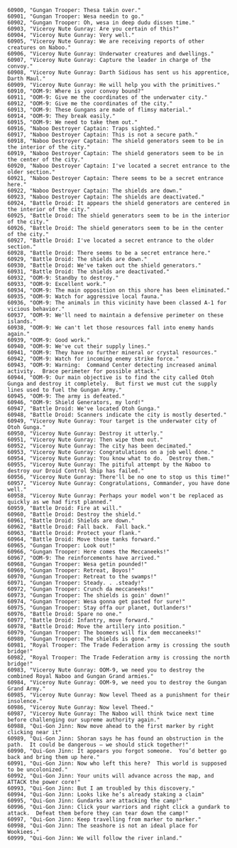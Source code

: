 ﻿```text
60900, "Gungan Trooper: Thesa takin over."
60901, "Gungan Trooper: Wesa needin to go."
60902, "Gungan Trooper: Oh, wesa in deep dudu dissen time."
60903, "Viceroy Nute Gunray: Are you certain of this?"
60904, "Viceroy Nute Gunray: Very well."
60905, "Viceroy Nute Gunray: We are receiving reports of other creatures on Naboo."
60906, "Viceroy Nute Gunray: Underwater creatures and dwellings."
60907, "Viceroy Nute Gunray: Capture the leader in charge of the convoy."
60908, "Viceroy Nute Gunray: Darth Sidious has sent us his apprentice, Darth Maul."
60909, "Viceroy Nute Gunray: He will help you with the primitives."
60910, "OOM-9: Where is your convoy bound?"
60911, "OOM-9: Give me the coordinates of the underwater city."
60912, "OOM-9: Give me the coordinates of the city."
60913, "OOM-9: These Gungans are made of flimsy material."
60914, "OOM-9: They break easily."
60915, "OOM-9: We need to take them out."
60916, "Naboo Destroyer Captain: Traps sighted."
60917, "Naboo Destroyer Captain: This is not a secure path."
60918, "Naboo Destroyer Captain: The shield generators seem to be in the interior of the city."
60919, "Naboo Destroyer Captain: The shield generators seem to be in the center of the city."
60920, "Naboo Destroyer Captain: I've located a secret entrance to the older section."
60921, "Naboo Destroyer Captain: There seems to be a secret entrance here."
60922, "Naboo Destroyer Captain: The shields are down."
60923, "Naboo Destroyer Captain: The shields are deactivated."
60924, "Battle Droid: It appears the shield generators are centered in the interior of the city."
60925, "Battle Droid: The shield generators seem to be in the interior of the city."
60926, "Battle Droid: The shield generators seem to be in the center of the city."
60927, "Battle Droid: I've located a secret entrance to the older section."
60928, "Battle Droid: There seems to be a secret entrance here."
60929, "Battle Droid: The shields are down."
60930, "Battle Droid: We've taken out the shield generators."
60931, "Battle Droid: The shields are deactivated."
60932, "OOM-9: Standby to destroy."
60933, "OOM-9: Excellent work."
60934, "OOM-9: The main opposition on this shore has been eliminated."
60935, "OOM-9: Watch for aggressive local fauna."
60936, "OOM-9: The animals in this vicinity have been classed A-1 for vicious behavior."
60937, "OOM-9: We'll need to maintain a defensive perimeter on these islands."
60938, "OOM-9: We can't let those resources fall into enemy hands again."
60939, "OOM-9: Good work."
60940, "OOM-9: We've cut their supply lines."
60941, "OOM-9: They have no further mineral or crystal resources."
60942, "OOM-9: Watch for incoming enemy strike force."
60943, "OOM-9: Warning:  Command Center detecting increased animal activity.  Brace perimeter for possible attack."
60944, "OOM-9: Our main objective is to find the city called Otoh Gunga and destroy it completely.  But first we must cut the supply lines used to fuel the Gungan Army."
60945, "OOM-9: The army is defeated."
60946, "OOM-9: Shield Generators, my lord!"
60947, "Battle Droid: We've located Otoh Gunga."
60948, "Battle Droid: Scanners indicate the city is mostly deserted."
60949, "Viceroy Nute Gunray: Your target is the underwater city of Otoh Gunga."
60950, "Viceroy Nute Gunray: Destroy it utterly."
60951, "Viceroy Nute Gunray: Then wipe them out."
60952, "Viceroy Nute Gunray: The city has been decimated."
60953, "Viceroy Nute Gunray: Congratulations on a job well done."
60954, "Viceroy Nute Gunray: You know what to do.  Destroy them."
60955, "Viceroy Nute Gunray: The pitiful attempt by the Naboo to destroy our Droid Control Ship has failed."
60956, "Viceroy Nute Gunray: There'll be no one to stop us this time!"
60957, "Viceroy Nute Gunray: Congratulations, Commander, you have done well."
60958, "Viceroy Nute Gunray: Perhaps your model won't be replaced as quickly as we had first planned."
60959, "Battle Droid: Fire at will."
60960, "Battle Droid: Destroy the shield."
60961, "Battle Droid: Shields are down."
60962, "Battle Droid: Fall back.  Fall back."
60963, "Battle Droid: Protect your flank."
60964, "Battle Droid: Move those tanks forward."
60965, "Gungan Trooper: Look out!"
60966, "Gungan Trooper: Here comes the Meccaneeks!"
60967, "OOM-9: The reinforcements have arrived."
60968, "Gungan Trooper: Wesa getin pounded!"
60969, "Gungan Trooper: Retreat, Boyos!"
60970, "Gungan Trooper: Retreat to the swamps!"
60971, "Gungan Trooper: Steady. . .steady!"
60972, "Gungan Trooper: Crunch da meccaneeks!"
60973, "Gungan Trooper: The shields is goin' down!"
60974, "Gungan Trooper: Wesa gonna get pasted for sure!"
60975, "Gungan Trooper: Stay offa our planet, Outlanders!"
60976, "Battle Droid: Spare no one."
60977, "Battle Droid: Infantry, move forward."
60978, "Battle Droid: Move the artillery into position."
60979, "Gungan Trooper: The boomers will fix dem meccaneeks!"
60980, "Gungan Trooper: The shields is gone."
60981, "Royal Trooper: The Trade Federation army is crossing the south bridge!"
60982, "Royal Trooper: The Trade Federation army is crossing the north bridge!"
60983, "Viceroy Nute Gunray: OOM-9, we need you to destroy the combined Royal Naboo and Gungan Grand armies."
60984, "Viceroy Nute Gunray: OOM-9, we need you to destroy the Gungan Grand Army."
60985, "Viceroy Nute Gunray: Now level Theed as a punishment for their insolence."
60986, "Viceroy Nute Gunray: Now level Theed."
60987, "Viceroy Nute Gunray: The Naboo will think twice next time before challenging our supreme authority again."
60988, "Qui-Gon Jinn: Now move ahead to the first marker by right clicking near it"
60989, "Qui-Gon Jinn: Shoran says he has found an obstruction in the path.  It could be dangerous – we should stick together!"
60990, "Qui-Gon Jinn: It appears you forgot someone.  You’d better go back and bring them up here."
60991, "Qui-Gon Jinn: Now who left this here?  This world is supposed to be uncolonized."
60992, "Qui-Gon Jinn: Your units will advance across the map, and ATTACK the power core!"
60993, "Qui-Gon Jinn: But I am troubled by this discovery."
60994, "Qui-Gon Jinn: Looks like he’s already staking a claim"
60995, "Qui-Gon Jinn: Gundarks are attacking the camp!"
60996, "Qui-Gon Jinn: Click your warriors and right click a gundark to attack.  Defeat them before they can tear down the camp!"
60997, "Qui-Gon Jinn: Keep travelling from marker to marker."
60998, "Qui-Gon Jinn: The seashore is not an ideal place for Wookiees."
60999, "Qui-Gon Jinn: We will follow the river inland."
```
